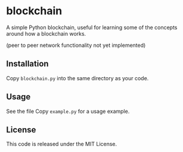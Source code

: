 # blockchain

A simple Python blockchain, useful for learning some of the concepts around how a blockchain works.

(peer to peer network functionality not yet implemented)
  
## Installation
   
Copy ```blockchain.py``` into the same directory as your code.
   
## Usage
   
See the file Copy ```example.py``` for a usage example.
   
## License
   
This code is released under the MIT License.

